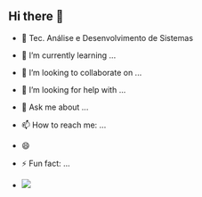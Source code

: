 ## Hi there 👋

- 🔭 Tec. Análise e Desenvolvimento de Sistemas
- 🌱 I’m currently learning ...
- 👯 I’m looking to collaborate on ...
- 🤔 I’m looking for help with ...
- 💬 Ask me about ...
- 📫 How to reach me: ...
- 😄 
- ⚡ Fun fact: ...

- ![](https://www.google.com/imgres?q=capybara&imgurl=https%3A%2F%2Fwww.rainforest-alliance.org%2Fwp-content%2Fuploads%2F2021%2F06%2Fcapybara-square-1.jpg.optimal.jpg&imgrefurl=https%3A%2F%2Fwww.rainforest-alliance.org%2Fspecies%2Fcapybara%2F&docid=JzrDPdAQlY6gmM&tbnid=K_ZNLAzg73KESM&vet=12ahUKEwjYoIv0gPKHAxUYG7kGHaM1IpsQM3oECGMQAA..i&w=1000&h=1000&hcb=2&ved=2ahUKEwjYoIv0gPKHAxUYG7kGHaM1IpsQM3oECGMQAA)

